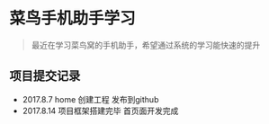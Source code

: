 # 菜鸟手机助手学习
> 最近在学习菜鸟窝的手机助手，希望通过系统的学习能快速的提升

## 项目提交记录
* 2017.8.7 home 创建工程 发布到github
* 2017.8.14 项目框架搭建完毕 首页面开发完成
